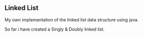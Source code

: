 ## Linked List

My own implementation of the linked list data structure using java.

So far i have created a Singly & Doubly linked list.

